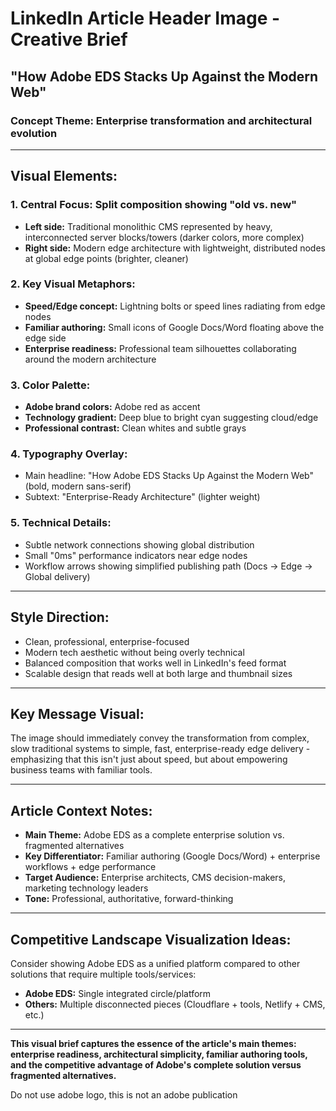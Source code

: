 # LinkedIn Article Header Image - Creative Brief
## "How Adobe EDS Stacks Up Against the Modern Web"

### **Concept Theme:** Enterprise transformation and architectural evolution

---

## **Visual Elements:**

### 1. **Central Focus:** Split composition showing "old vs. new"
- **Left side:** Traditional monolithic CMS represented by heavy, interconnected server blocks/towers (darker colors, more complex)
- **Right side:** Modern edge architecture with lightweight, distributed nodes at global edge points (brighter, cleaner)

### 2. **Key Visual Metaphors:**
- **Speed/Edge concept:** Lightning bolts or speed lines radiating from edge nodes
- **Familiar authoring:** Small icons of Google Docs/Word floating above the edge side
- **Enterprise readiness:** Professional team silhouettes collaborating around the modern architecture

### 3. **Color Palette:**
- **Adobe brand colors:** Adobe red as accent
- **Technology gradient:** Deep blue to bright cyan suggesting cloud/edge
- **Professional contrast:** Clean whites and subtle grays

### 4. **Typography Overlay:**
- Main headline: "How Adobe EDS Stacks Up Against the Modern Web" (bold, modern sans-serif)
- Subtext: "Enterprise-Ready Architecture" (lighter weight)

### 5. **Technical Details:**
- Subtle network connections showing global distribution
- Small "0ms" performance indicators near edge nodes
- Workflow arrows showing simplified publishing path (Docs → Edge → Global delivery)

---

## **Style Direction:**
- Clean, professional, enterprise-focused
- Modern tech aesthetic without being overly technical
- Balanced composition that works well in LinkedIn's feed format
- Scalable design that reads well at both large and thumbnail sizes

---

## **Key Message Visual:**
The image should immediately convey the transformation from complex, slow traditional systems to simple, fast, enterprise-ready edge delivery - emphasizing that this isn't just about speed, but about empowering business teams with familiar tools.

---

## **Article Context Notes:**
- **Main Theme:** Adobe EDS as a complete enterprise solution vs. fragmented alternatives
- **Key Differentiator:** Familiar authoring (Google Docs/Word) + enterprise workflows + edge performance
- **Target Audience:** Enterprise architects, CMS decision-makers, marketing technology leaders
- **Tone:** Professional, authoritative, forward-thinking

---

## **Competitive Landscape Visualization Ideas:**
Consider showing Adobe EDS as a unified platform compared to other solutions that require multiple tools/services:
- **Adobe EDS:** Single integrated circle/platform
- **Others:** Multiple disconnected pieces (Cloudflare + tools, Netlify + CMS, etc.)

---

**This visual brief captures the essence of the article's main themes: enterprise readiness, architectural simplicity, familiar authoring tools, and the competitive advantage of Adobe's complete solution versus fragmented alternatives.**

Do not use adobe logo, this is not an adobe publication